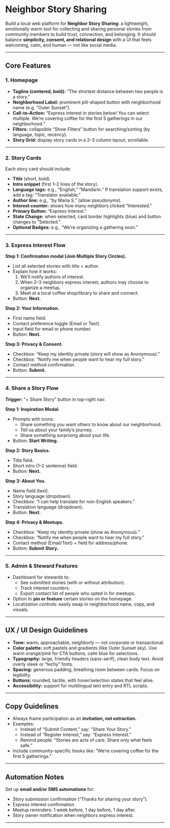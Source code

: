 # Neighbor Story Sharing

Build a local web platform for **Neighbor Story Sharing**: a lightweight, emotionally warm tool for collecting and sharing personal stories from community members to build trust, connection, and belonging. It should balance **simplicity, consent, and relational design** with a UI that feels welcoming, calm, and human — not like social media.

---

## Core Features

### 1. Homepage
- **Tagline (centered, bold):** “The shortest distance between two people is a story.”
- **Neighborhood Label:** prominent pill-shaped button with neighborhood name (e.g. “Outer Sunset”).
- **Call-to-Action:** “Express interest in stories below! You can select multiple. We’re covering coffee for the first 5 gatherings in our neighborhood.”
- **Filters:** collapsible “Show Filters” button for searching/sorting (by language, topic, recency).
- **Story Grid:** display story cards in a 2–3 column layout, scrollable.

---

### 2. Story Cards
Each story card should include:
- **Title** (short, bold).
- **Intro snippet** (first 1–2 lines of the story).
- **Language tags:** e.g., “English,” “Mandarin.” If translation support exists, add a tag: “Translator available.”
- **Author line:** e.g., “by Maria S.” (allow pseudonyms).
- **Interest counter:** shows how many neighbors clicked “Interested.”
- **Primary Button:** “Express Interest.”
- **State Change:** when selected, card border highlights (blue) and button changes to “Selected.”
- **Optional Badges:** e.g., “We’re organizing a gathering soon.”

---

### 3. Express Interest Flow
**Step 1: Confirmation modal (Join Multiple Story Circles).**
- List all selected stories with title + author.
- Explain how it works:
  1. We’ll notify authors of interest.
  2. When 2–3 neighbors express interest, authors may choose to organize a meetup.
  3. Meet at a local coffee shop/library to share and connect.
- Button: **Next.**

**Step 2: Your Information.**
- First name field.
- Contact preference toggle (Email or Text).
- Input field for email or phone number.
- Button: **Next.**

**Step 3: Privacy & Consent.**
- Checkbox: “Keep my identity private (story will show as Anonymous).”
- Checkbox: “Notify me when people want to hear my full story.”
- Contact method confirmation.
- Button: **Submit.**

---

### 4. Share a Story Flow
**Trigger:** “+ Share Story” button in top-right nav.

**Step 1: Inspiration Modal.**
- Prompts with icons:
  - Share something you want others to know about our neighborhood.
  - Tell us about your family’s journey.
  - Share something surprising about your life.
- Button: **Start Writing.**

**Step 2: Story Basics.**
- Title field.
- Short intro (1–2 sentence) field.
- Button: **Next.**

**Step 3: About You.**
- Name field (text).
- Story language (dropdown).
- Checkbox: “I can help translate for non-English speakers.”
- Translation language (dropdown).
- Button: **Next.**

**Step 4: Privacy & Meetups.**
- Checkbox: “Keep my identity private (show as Anonymous).”
- Checkbox: “Notify me when people want to hear my full story.”
- Contact method (Email/Text) + field for address/phone.
- Button: **Submit Story.**

---

### 5. Admin & Steward Features
- Dashboard for stewards to:
  - See submitted stories (with or without attribution).
  - Track interest counters.
  - Export contact list of people who opted in for meetups.
- Option to **pin or feature** certain stories on the homepage.
- Localization controls: easily swap in neighborhood name, copy, and visuals.

---

## UX / UI Design Guidelines
- **Tone:** warm, approachable, neighborly — not corporate or transactional.
- **Color palette:** soft pastels and gradients (like Outer Sunset sky). Use warm orange/pink for CTA buttons, calm blue for selections.
- **Typography:** large, friendly headers (sans-serif), clean body text. Avoid overly sleek or “techy” fonts.
- **Spacing:** generous padding, breathing room between cards. Focus on legibility.
- **Buttons:** rounded, tactile, with hover/selection states that feel alive.
- **Accessibility:** support for multilingual text entry and RTL scripts.

---

## Copy Guidelines
- Always frame participation as an **invitation, not extraction.**
- Examples:
  - Instead of “Submit Content,” say: “Share Your Story.”
  - Instead of “Register Interest,” say: “Express Interest.”
  - Remind people: “Stories are acts of care. Share only what feels safe.”
- Include community-specific hooks like: “We’re covering coffee for the first 5 gatherings.”

---

## Automation Notes
Set up **email and/or SMS automations** for:
- Story submission confirmation (“Thanks for sharing your story”).
- Express interest confirmation.
- Meetup reminders: 1 week before, 1 day before, 1 day after.
- Story owner notification when neighbors express interest.

---
